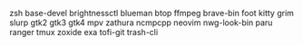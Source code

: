 zsh base-devel brightnessctl blueman btop ffmpeg brave-bin foot kitty grim slurp gtk2 gtk3 gtk4 mpv zathura ncmpcpp neovim nwg-look-bin paru ranger tmux zoxide exa tofi-git trash-cli
